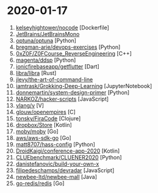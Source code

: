 # 2020-01-17

1. [kelseyhightower/nocode](https://github.com/kelseyhightower/nocode "The best way to write secure and reliable applications. Write nothing; deploy nowhere.") [Dockerfile]
2. [JetBrains/JetBrainsMono](https://github.com/JetBrains/JetBrainsMono "JetBrains Mono – the free and open-source typeface for developers") 
3. [optuna/optuna](https://github.com/optuna/optuna "A hyperparameter optimization framework") [Python]
4. [bregman-arie/devops-exercises](https://github.com/bregman-arie/devops-exercises "Linux, Jenkins, AWS, SRE, Prometheus, Docker, Python, Ansible, Git, Kubernetes, Terraform, OpenStack, SQL, NoSQL, Azure, GCP, DNS, Elastic, Network, Virtualization") [Python]
5. [0xZ0F/Z0FCourse_ReverseEngineering](https://github.com/0xZ0F/Z0FCourse_ReverseEngineering "Reverse engineering course by Z0F. Focuses on x64 Windows.") [C++]
6. [magenta/ddsp](https://github.com/magenta/ddsp "DDSP: Differentiable Digital Signal Processing") [Python]
7. [ionicfirebaseapp/getflutter](https://github.com/ionicfirebaseapp/getflutter "Most popular and easy to use open source UI library with 1000+ Widgets to build flutter app.") [Dart]
8. [libra/libra](https://github.com/libra/libra "Libra’s mission is to enable a simple global currency and financial infrastructure that empowers billions of people.") [Rust]
9. [jlevy/the-art-of-command-line](https://github.com/jlevy/the-art-of-command-line "Master the command line, in one page") 
10. [iamtrask/Grokking-Deep-Learning](https://github.com/iamtrask/Grokking-Deep-Learning "this repository accompanies the book Grokking Deep Learning") [JupyterNotebook]
11. [donnemartin/system-design-primer](https://github.com/donnemartin/system-design-primer "Learn how to design large-scale systems. Prep for the system design interview. Includes Anki flashcards.") [Python]
12. [NARKOZ/hacker-scripts](https://github.com/NARKOZ/hacker-scripts "Based on a true story") [JavaScript]
13. [vlang/v](https://github.com/vlang/v "Simple, fast, safe, compiled language for developing maintainable software. Compiles itself in <1s with zero dependencies. Stable 0.2 release in January 2020. https://vlang.io") [V]
14. [glouw/openempires](https://github.com/glouw/openempires "The Age of Empires II rewrite") [C]
15. [tonsky/FiraCode](https://github.com/tonsky/FiraCode "Monospaced font with programming ligatures") [Clojure]
16. [dropbox/Store](https://github.com/dropbox/Store "Kotlin Library for Async Data Loading and Caching") [Kotlin]
17. [moby/moby](https://github.com/moby/moby "Moby Project - a collaborative project for the container ecosystem to assemble container-based systems") [Go]
18. [aws/aws-sdk-go](https://github.com/aws/aws-sdk-go "AWS SDK for the Go programming language.") [Go]
19. [matt8707/hass-config](https://github.com/matt8707/hass-config "") [Python]
20. [DroidKaigi/conference-app-2020](https://github.com/DroidKaigi/conference-app-2020 "The Official Conference App for DroidKaigi 2020 Tokyo") [Kotlin]
21. [CLUEbenchmark/CLUENER2020](https://github.com/CLUEbenchmark/CLUENER2020 "CLUENER2020 中文细粒度命名实体识别 Fine Grained Named Entity Recognition") [Python]
22. [danistefanovic/build-your-own-x](https://github.com/danistefanovic/build-your-own-x "🤓 Build your own (insert technology here)") 
23. [filipedeschamps/devradar](https://github.com/filipedeschamps/devradar "Projeto resultado da Semana Omnistack #10") [JavaScript]
24. [newbee-ltd/newbee-mall](https://github.com/newbee-ltd/newbee-mall "newbee-mall 项目（新蜂商城）是一套电商系统，包括 newbee-mall 商城系统及 newbee-mall-admin 商城后台管理系统，基于 Spring Boot 2.X 及相关技术栈开发。 前台商城系统包含首页门户、商品分类、新品上线、首页轮播、商品推荐、商品搜索、商品展示、购物车、订单结算、订单流程、个人订单管理、会员中心、帮助中心等模块。 后台管理系统包含数据面板、轮播图管理、商品管理、订单管理、会员管理、分类管理、设置等模块。") [Java]
25. [go-redis/redis](https://github.com/go-redis/redis "Type-safe Redis client for Golang") [Go]
